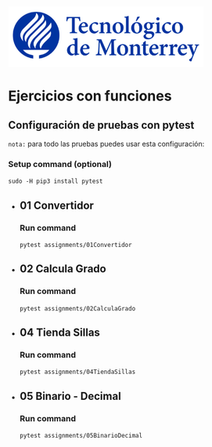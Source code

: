 ![Tec de Monterrey](images/logotecmty.png)
# Ejercicios con funciones

## Configuración de pruebas con **pytest**

`nota:` para todo las pruebas puedes usar esta configuración:
### Setup command (optional)
```
sudo -H pip3 install pytest
```

- ## 01 Convertidor
    ### Run command
    ```
    pytest assignments/01Convertidor
    ```

- ## 02 Calcula Grado
    ### Run command
    ```
    pytest assignments/02CalculaGrado
    ```

- ## 04 Tienda Sillas
    ### Run command
    ```
    pytest assignments/04TiendaSillas
    ```

- ## 05 Binario - Decimal
    ### Run command
    ```
    pytest assignments/05BinarioDecimal
    ```


